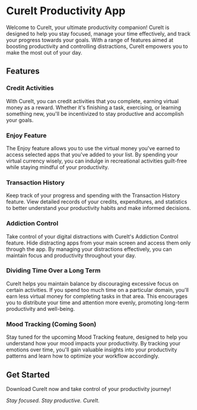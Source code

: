 # CureIt Productivity App

Welcome to CureIt, your ultimate productivity companion! CureIt is designed to help you stay focused, manage your time effectively, and track your progress towards your goals. With a range of features aimed at boosting productivity and controlling distractions, CureIt empowers you to make the most out of your day.

## Features

### Credit Activities
With CureIt, you can credit activities that you complete, earning virtual money as a reward. Whether it's finishing a task, exercising, or learning something new, you'll be incentivized to stay productive and accomplish your goals.

### Enjoy Feature
The Enjoy feature allows you to use the virtual money you've earned to access selected apps that you've added to your list. By spending your virtual currency wisely, you can indulge in recreational activities guilt-free while staying mindful of your productivity.

### Transaction History
Keep track of your progress and spending with the Transaction History feature. View detailed records of your credits, expenditures, and statistics to better understand your productivity habits and make informed decisions.

### Addiction Control
Take control of your digital distractions with CureIt's Addiction Control feature. Hide distracting apps from your main screen and access them only through the app. By managing your distractions effectively, you can maintain focus and productivity throughout your day.

### Dividing Time Over a Long Term
CureIt helps you maintain balance by discouraging excessive focus on certain activities. If you spend too much time on a particular domain, you'll earn less virtual money for completing tasks in that area. This encourages you to distribute your time and attention more evenly, promoting long-term productivity and well-being.

### Mood Tracking (Coming Soon)
Stay tuned for the upcoming Mood Tracking feature, designed to help you understand how your mood impacts your productivity. By tracking your emotions over time, you'll gain valuable insights into your productivity patterns and learn how to optimize your workflow accordingly.

## Get Started

Download CureIt now and take control of your productivity journey!

*Stay focused. Stay productive. CureIt.*
